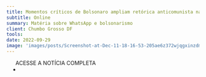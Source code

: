 ```yaml
---
title: Momentos críticos de Bolsonaro ampliam retórica anticomunista nas redes sociais
subtitle: Online
summary: Matéria sobre WhatsApp e bolsonarismo
client: Chumbo Grosso DF
tools: 
date: 2022-09-29
image: 'images/posts/Screenshot-at-Dec-11-18-16-53-205ae6z372wjqgxinzdmvc30o2vi1pqdwo0iru0az8mc.png'
---
```




<div class="post__share"><ul class="share__list list-reset">ACESSE A NOTÍCIA COMPLETA<li class="share__item" style="margin-left: 10px"><a class="share__link share__facebook" style="background: #fa5657" href="https://www.chumbogrossodf.com.br/2022/09/momentos-criticos-de-bolsonaro-ampliam-retorica-anticomunista-nas-redes-sociais/" 
onclick=window.open(this.href, 'pop-up', 'left=20,top=20,width=500,height=500,toolbar=1,resizable=0'); return false;" title="Link" rel="nofollow"><i class="fa-solid fa-link"></i></a></li></ul></div>
<!-- <div class="gallery-box"><div class="gallery"><img src="/clipping/images/example-1.jpg" loading="lazy" alt="Project"><img src="/clipping/images/example-2.jpg" loading="lazy" alt="Project"></div><em>Gallery / <a href="https://www.freepik.com/" target="_blank">Freepic</a></em></div> -->
